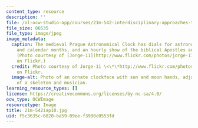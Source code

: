 ```yaml
---
content_type: resource
description: ''
file: /ol-ocw-studio-app/courses/21m-542-interdisciplinary-approaches-to-musical-time-january-iap-2010/f5c3635c6020ba5909eef3980c0553fd_21m-542iap10.jpg
file_size: 86535
file_type: image/jpeg
image_metadata:
  caption: The medieval Prague Astronomical Clock has dials for astronomical details
    and calendar months, and an hourly show of the biblical Apostles and other figures.
    (Photo courtesy of [Jorge-11](http://www.flickr.com/photos/jorge-11/2503849807)
    on Flickr.)
  credit: Photo courtesy of Jorge-11 \<\*\*http://www.flickr.com/photos/jorge-11/2503849807>
    on Flickr.
  image-alt: Photo of an ornate clockface with sun and moon hands, adjacent to statues
    of a skeleton and musician.
learning_resource_types: []
license: https://creativecommons.org/licenses/by-nc-sa/4.0/
ocw_type: OCWImage
resourcetype: Image
title: 21m-542iap10.jpg
uid: f5c3635c-6020-ba59-09ee-f3980c0553fd
---
```

